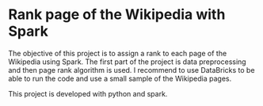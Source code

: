 #  Rank page of the Wikipedia with Spark
The objective of this project is to assign a rank to each page of the Wikipedia using Spark. The first part of the project is data preprocessing and then page rank algorithm is used. I recommend to use DataBricks to be able to run the code and use a small sample of the Wikipedia pages. 

This project is developed with python and spark.
